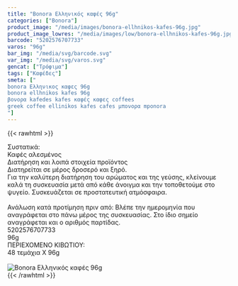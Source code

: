 ```yaml
---
title: "Bonora Ελληνικός καφές 96g"
categories: ["Bonora"]
product_image: "/media/images/bonora-ellhnikos-kafes-96g.jpg"
product_image_lowres: "/media/images/low/bonora-ellhnikos-kafes-96g.jpg"
barcode: "5202576707733"
varos: "96g"
bar_img: "/media/svg/barcode.svg"
var_img: "/media/svg/varos.svg"
gencat: ["Τρόφιμα"]
tags: ["Καφέδες"]
smeta: ["
bonora Ελληνικος καφες 96g
bonora ellhnikos kafes 96g
βονορα kafedes kafes καφές καφες coffees
greek coffee ellinikos kafes cafes μπονορα mponora
"]
---
```

{{< rawhtml >}}

<div class="sload63"><div class="product"><div id="sistatika">Συστατικά:</div><div class="alltext">Καφές αλεσμένος</div><div id="loipa">Διατήρηση και λοιπά στοιχεία προϊόντος</div><div class="alltext">Διατηρείται σε μέρος δροσερό και ξηρό.<br>Για την καλύτερη διατήρηση του αρώματος και της γεύσης, κλείνουμε καλά τη συσκευασία μετά από κάθε άνοιγμα και την τοποθετούμε στο ψυγείο. Συσκευάζεται σε προστατευτική ατμόσφαιρα.<br><br>Ανάλωση κατά προτίμηση πριν από: Βλέπε την ημερομηνία που αναγράφεται στο πάνω μέρος της συσκευασίας. Στο ίδιο σημείο αναγράφεται και ο αριθμός παρτίδας.<br></div><div id="barcode"><div id="barimage1"></div><span id="bartext">5202576707733</span><br></div><div id="varos"><div id="varosimage1"></div><span id="varostext">96g</span><br></div><div id="kivotio">ΠΕΡΙΕΧΟΜΕΝΟ ΚΙΒΩΤΙΟΥ:<br>48 τεμάχια Χ 96g</div><br><div class="pimg"><img alt="Bonora Ελληνικός καφές 96g" title="Bonora Ελληνικός καφές 96g" src="/media/images/bonora-ellhnikos-kafes-96g.jpg"></div></div></div>
{{< /rawhtml >}}


